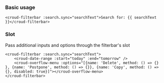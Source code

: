 ### Basic usage

    <croud-filterbar :search.sync="searchText">Search for: {{ searchText }}</croud-filterbar>

### Slot
Pass additional inputs and options through the filterbar's slot

    <croud-filterbar :search.sync="searchText">
        <croud-date-range :start="today" :end="tomorrow" />
        <croud-overflow-menu :options="[{name: 'Delete', method: () => {} }, {name: 'Postpone', method: () => {}}, {name: 'Copy', method: () => {}, disabled: true}]"></croud-overflow-menu>
    </croud-filterbar>
